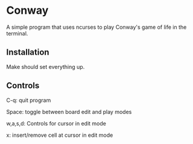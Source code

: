 # Conway

A simple program that uses ncurses to play Conway's game of life in the terminal.

## Installation

Make should set everything up.

## Controls

C-q: quit program

Space: toggle between board edit and play modes

w,a,s,d: Controls for cursor in edit mode

x: insert/remove cell at cursor in edit mode

